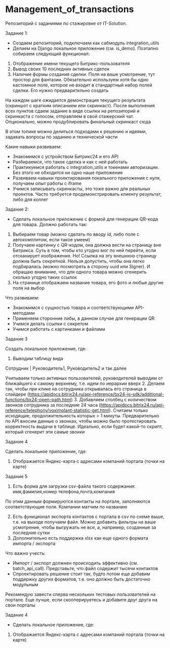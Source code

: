 # Management_of_transactions

Репозиторий с заданиями по стажировке от IT-Solution.

Задание 1:

- Создаем репозиторий, подключаем как сабмодуль integration_utils
- Делаем на Django локальное приложение (см. is_demo). Поэтапно собираем следующий функционал:
1. Отображение имени текущего Битрикс-пользователя
2. Вывод своих 10 последних активных сделок
3. Наличие формы создания сделки. Поля на ваше усмотрение, тут простор для фантазии. Обязательно используем хотя бы одно кастомное поле, которое не входит в стандартный набор полей сделки. Его нужно предварительно создать

На каждом шаге ожидается демонстрация текущего результата (скриншот с кратким описанием или скринкаст). После выполнения всех пунктов сдаем задание в виде ссылки на репозиторий и скринкаста с голосом, отправляем в свой стажерский чат. Опционально, можно продублировать финальный скринкаст сюда

В этом топике можно делиться подходами к решению и идеями, задавать вопросы по заданию и технической части

Какие навыки развиваем:

- Знакомимся с устройством Битрикс24 и его API
- Разбираемся, что такое сделка и как с ней работать
- Практикуемся работать с integration_utils и токенами авторизации. Без этого не обходится ни одно наше приложение
- Развиваем навыки проектирования локального приложения с нуля, получаем опыт работы с iframe
- Учимся записывать скринкасты, это тоже важно для реальных проектов. Часто требуется продемонстрировать клиенту результат, либо для коллег

Задание 2:

- Сделать локальное приложение с формой для генерации QR-кода для товара. Должно работать так: 
1. Выбираем товар (можно сделать по вводу id, либо поле с автокомплитом, если такое умеем)
2. Получаем картинку с QR-кодом, она должна вести на страницу вне Битрикса. Суть в том, чтобы кто угодно мог по ней перейти, если отсканирует изображение.
Но! Ссылка на эту внешнюю страницу должна быть секретной. Нельзя допустить, чтобы она легко подбиралась (можно посмотреть в сторону uuid или Signer). И обращаю внимание, что для одного товара можно сгенерить сколько угодно таких ссылок
3. На странице отображаем название товара, его фото и любые другие поля на выбор

Что развиваем:
- Знакомимся с сущностью товара и соответствующими API-методами
- Применяем сторонние либы, в данном случае для генерации QR
- Учимся делать ссылки с секретом
- Учимся работать с картинками и файлами
  
Задание 3

Создать локальное приложение, где:
1. Выводим таблицу вида

Сотрудник | Руководитель1, Руководитель2 и так далее

Учитываем только активных пользователей, руководителей выводим от ближайшего к самому верхнему, т.е. идем по иерархии вверх 
2. Делаем так, чтобы при клике на сотрудника открывалась его страница в слайдере (https://apidocs.bitrix24.ru/api-reference/bx24-js-sdk/additional-functions/bx24-open-path.html)
3. Добавляем столбец с количеством звонков сотрудника за последние 24 часа (https://apidocs.bitrix24.ru/api-reference/telephony/voximplant-statistic-get.html). Считаем только исходящие, продолжительность которых > 1 минуты. Предварительно по API вносим данные о звонках, чтобы можно было протестировать корректность выдачи в таблице. Идеально, если будет какой-то скрипт, который сгенерит эти самые звонки

Задание 4

 Сделать локальное приложение, где:
1. Отображается Яндекс-карта с адресами компаний портала (точки на карте)


Задание 5

1. Есть форма для загрузки csv-файла такого содержания:
имя,фамилия,номер телефона,почта,компания

По этим данным формируются контакты на портале, заполняются соответствующие поля. Компании матчим по названию 

2. Есть функционал экспорта контактов с портала в csv по схеме выше, т.е. на выходе получаем файл. Можно добавить фильтры на ваше усмотрение, чтобы выгружать не все, а, например, созданные за последние сутки
3. Дополнительно есть поддержка xlsx как еще одного формата импорта / экспорта

Что важно учесть:
- Импорт / экспорт должнен происходить эффективно (см. batch_api_call). Представьте, что файл содержит тысячи контактов
- Спроектировать решение стоит так, будто потом еще добавим поддержку других форматов, т.е. оно должно быть достаточно модульным 

Рекомендую завести сперва нескольких тестовых пользователей на портале. Еще лучше, если скооперируетесь и добавите друг друга на свои порталы

Задание 4

- Сделать локальное приложение, где:
1. Отображается Яндекс-карта с адресами компаний портала (точки на карте)
